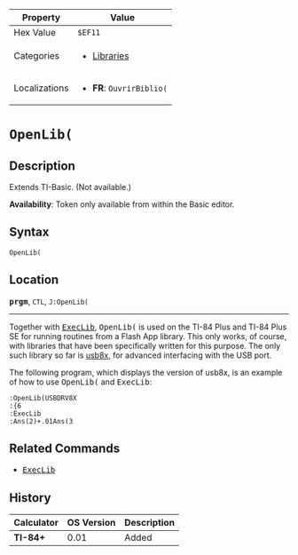 | Property      | Value |
|---------------|-------|
| Hex Value     | `$EF11`|
| Categories    | <ul><li>[Libraries](<../categories/Libraries.md>)</li></ul> |
| Localizations | <ul><li><b>FR</b>: `OuvrirBiblio(`</li></ul> |

# `OpenLib(`

## Description
Extends TI-Basic. (Not available.)


<b>Availability</b>: Token only available from within the Basic editor.

## Syntax
`OpenLib(`

## Location
<tt><kbd><b>prgm</b></kbd></tt>, `CTL`, `J:OpenLib(`
<hr>

Together with <tt><a href="/execlib">ExecLib</a></tt>, <tt>OpenLib(</tt> is used on the TI-84 Plus and TI-84 Plus SE for running routines from a Flash App library. This only works, of course, with libraries that have been specifically written for this purpose. The only such library so far is [usb8x](http://usb8x.sourceforge.net/), for advanced interfacing with the USB port.

The following program, which displays the version of usb8x, is an example of how to use <tt>OpenLib(</tt> and <tt>ExecLib</tt>:

```ti-basic
:OpenLib(USBDRV8X
:{6
:ExecLib
:Ans(2)+.01Ans(3
```

## Related Commands

*   <tt><a href="/execlib">ExecLib</a></tt>

## History
| Calculator | OS Version | Description |
|------------|------------|-------------|
| <b>TI-84+</b> | 0.01 | Added |


